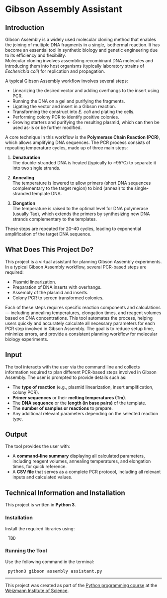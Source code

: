 # Gibson Assembly Assistant

## Introduction

Gibson Assembly is a widely used molecular cloning method that enables the joining of multiple DNA fragments in a single, isothermal reaction. It has become an essential tool in synthetic biology and genetic engineering due to its efficiency and flexibility.  
Molecular cloning involves assembling recombinant DNA molecules and introducing them into host organisms (typically laboratory strains of *Escherichia coli*) for replication and propagation.

A typical Gibson Assembly workflow involves several steps:
- Linearizing the desired vector and adding overhangs to the insert using PCR.  
- Running the DNA on a gel and purifying the fragments.  
- Ligating the vector and insert in a Gibson reaction.  
- Transforming the construct into *E. coli* and plating the cells.  
- Performing colony PCR to identify positive colonies.  
- Growing starters and purifying the resulting plasmid, which can then be used as-is or be further modified.  

A core technique in this workflow is the **Polymerase Chain Reaction (PCR)**, which allows amplifying DNA sequences. The PCR process consists of repeating temperature cycles, made up of three main steps:

1. **Denaturation**  
   The double-stranded DNA is heated (typically to ~95°C) to separate it into two single strands.

2. **Annealing**  
   The temperature is lowered to allow primers (short DNA sequences complementary to the target region) to bind (anneal) to the single-stranded template DNA.

3. **Elongation**  
   The temperature is raised to the optimal level for DNA polymerase (usually Taq), which extends the primers by synthesizing new DNA strands complementary to the templates.

These steps are repeated for 20–40 cycles, leading to exponential amplification of the target DNA sequence.

## What Does This Project Do?

This project is a virtual assistant for planning Gibson Assembly experiments. In a typical Gibson Assembly workflow, several PCR-based steps are required:

- Plasmid linearization.
- Preparation of DNA inserts with overhangs.
- Assembly of the plasmid and inserts.
- Colony PCR to screen transformed colonies.  

Each of these steps requires specific reaction components and calculations — including annealing temperatures, elongation times, and reagent volumes based on DNA concentrations.
This tool automates the process, helping users quickly and accurately calculate all necessary parameters for each PCR step involved in Gibson Assembly. The goal is to reduce setup time, minimize errors, and provide a consistent planning workflow for molecular biology experiments.

## Input

The tool interacts with the user via the command line and collects information required to plan different PCR-based steps involved in Gibson Assembly. The user is prompted to provide details such as:

- The **type of reaction** (e.g., plasmid linearization, insert amplification, colony PCR).  
- **Primer sequences** or their **melting temperatures (Tm)**. 
- The **DNA sequence** or the **length (in base pairs)** of the template.  
- The **number of samples or reactions** to prepare.  
- Any additional relevant parameters depending on the selected reaction type.  

## Output

The tool provides the user with:

- A **command-line summary** displaying all calculated parameters, including reagent volumes, annealing temperatures, and elongation times, for quick reference.  
- A **CSV file** that serves as a complete PCR protocol, including all relevant inputs and calculated values.

## Technical Information and Installation

This project is written in **Python 3**.

### Installation

Install the required libraries using:

<pre> TBD </pre>

### Running the Tool

Use the following command in the terminal:
<pre> python3 gibson_assembly_assistant.py </pre>

---

This project was created as part of the [Python programming course](https://github.com/Code-Maven/wis-python-course-2025-03) at the [Weizmann Institute of Science](https://www.weizmann.ac.il/pages/).  
